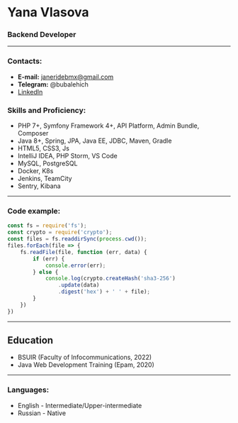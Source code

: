 # Yana Vlasova
### Backend Developer

---

### Contacts:

 - **E-mail:** janeridebmx@gmail.com<br>
 - **Telegram:** @bubalehich<br>
 - [LinkedIn](https://www.linkedin.com/in/jane-bmx/)<br>

### Skills and Proficiency:

- PHP 7+, Symfony Framework 4+, API Platform, Admin Bundle, Composer
- Java 8+, Spring, JPA, Java EE, JDBC, Maven, Gradle
- HTML5, CSS3, Js
- IntelliJ IDEA, PHP Storm, VS Code  
- MySQL, PostgreSQL
- Docker, K8s
- Jenkins, TeamCity
- Sentry, Kibana

---

### Code example:

```js
const fs = require('fs');
const crypto = require('crypto');
const files = fs.readdirSync(process.cwd());
files.forEach(file => {
    fs.readFile(file, function (err, data) {
        if (err) {
            console.error(err);
        } else {
            console.log(crypto.createHash('sha3-256')
                .update(data)
                .digest('hex') + ' ' + file);
        }
    })
})
```

---

## Education
 * BSUIR (Faculty of Infocommunications, 2022)
 * Java Web Development Training (Epam, 2020)

---

### Languages:

- English \- Intermediate/Upper-intermediate
- Russian \- Native
